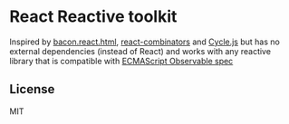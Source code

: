 # React Reactive toolkit

Inspired by [bacon.react.html](https://github.com/polytypic/bacon.react.html),
[react-combinators](https://github.com/polytypic/bacon.react.html) and
[Cycle.js](http://cycle.js.org/) but has no external dependencies (instead of React) and works with
any reactive library that is compatible with 
[ECMAScript Observable spec](https://github.com/zenparsing/es-observable)

## License

MIT
